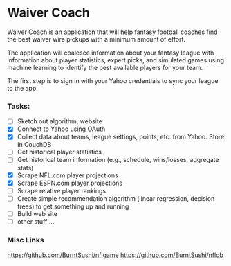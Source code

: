 # Waiver Coach
Waiver Coach is an application that will help fantasy football coaches find the best waiver wire pickups with a minimum amount of effort.

The application will coalesce information about your fantasy league with information about player statistics, expert picks, and simulated games using machine learning to identify the best available players for your team.

The first step is to sign in with your Yahoo credentials to sync your league to the app.

### Tasks:
 - [ ] Sketch out algorithm, website
 - [x] Connect to Yahoo using OAuth
 - [x] Collect data about teams, league settings, points, etc. from Yahoo. Store in CouchDB
 - [ ] Get historical player statistics
 - [ ] Get historical team information (e.g., schedule, wins/losses, aggregate stats)
 - [x] Scrape NFL.com player projections
 - [x] Scrape ESPN.com player projections
 - [ ] Scrape relative player rankings
 - [ ] Create simple recommendation algorithm (linear regression, decision trees) to get something up and running
 - [ ] Build web site
 - [ ] other stuff …

### Misc Links
https://github.com/BurntSushi/nflgame
https://github.com/BurntSushi/nfldb
